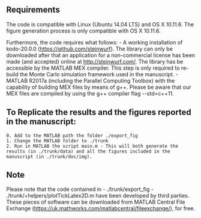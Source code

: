 Requirements
------------
The code is compatible with Linux (Ubuntu 14.04 LTS) and OS X 10.11.6. The figure generation process is only compatible with OS X 10.11.6.

Furthermore, the code requires what follows:
    - A working installation of kodo-20.0.0 (https://github.com/steinwurf). The library can only be downloaded after that an application for a non-commercial license has been made (and accepted) online at http://steinwurf.com/. The library has be accessible by the MATLAB MEX compiler. This step is only required to re-build the Monte Carlo simulation framework used in the manuscript.
    - MATLAB R2017a (including the Parallel Computing Toolbox) with the capability of building MEX files by means of g++. Please be aware that our MEX files are compiled by using the g++ compiler flag --std=c++11.


To Replicate the results and the figures reported in the manuscript:
-------------------------------------------------------------
    0. Add to the MATLAB path the folder ./export_fig
    1. Change the MATLAB folder to ./trunk
    2. Run in MATLAB the script main.m - This will both generate the results (in ./trunk/data) and all the figures included in the manuscript (in ./trunk/doc/img).
    
Note
-------
Please note that the code contained in
    - ./trunk/export_fig
    - ./trunk/+helpers/plotTickLatex2D.m
have been developed by third parties. These pieces of software can be downloaded from MATLAB Central File Exchange (https://uk.mathworks.com/matlabcentral/fileexchange/), for free.
